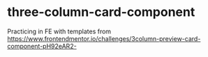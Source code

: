 # three-column-card-component
Practicing in FE with templates from https://www.frontendmentor.io/challenges/3column-preview-card-component-pH92eAR2-

